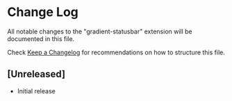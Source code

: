 # Change Log

All notable changes to the "gradient-statusbar" extension will be documented in this file.

Check [Keep a Changelog](http://keepachangelog.com/) for recommendations on how to structure this file.

## [Unreleased]

- Initial release